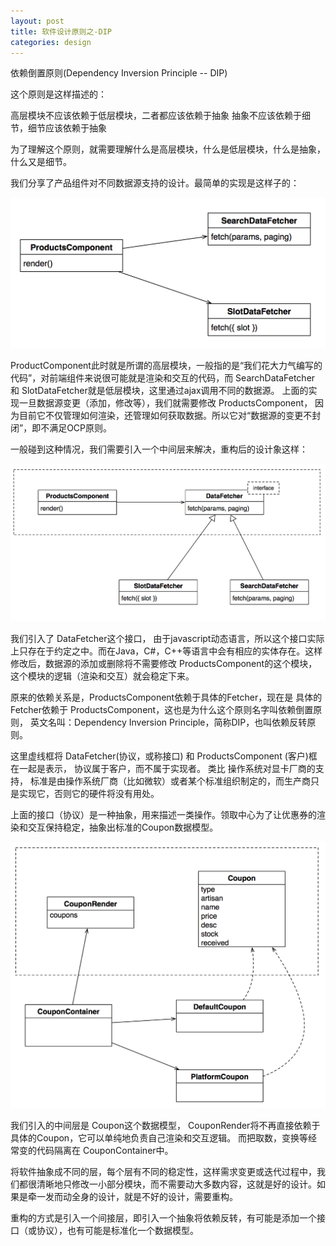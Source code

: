 ```yaml
---
layout: post
title: 软件设计原则之-DIP
categories: design
---
```


依赖倒置原则(Dependency Inversion Principle -- DIP)

这个原则是这样描述的：

高层模块不应该依赖于低层模块，二者都应该依赖于抽象
抽象不应该依赖于细节，细节应该依赖于抽象

为了理解这个原则，就需要理解什么是高层模块，什么是低层模块，什么是抽象，什么又是细节。

我们分享了产品组件对不同数据源支持的设计。最简单的实现是这样子的：


![01](/assets/design/01.png)


ProductComponent此时就是所谓的高层模块，一般指的是“我们花大力气编写的代码”，对前端组件来说很可能就是渲染和交互的代码，而 SearchDataFetcher 和 SlotDataFetcher就是低层模块，这里通过ajax调用不同的数据源。 上面的实现一旦数据源变更（添加，修改等），我们就需要修改 ProductsComponent， 因为目前它不仅管理如何渲染，还管理如何获取数据。所以它对“数据源的变更不封闭”，即不满足OCP原则。

一般碰到这种情况，我们需要引入一个中间层来解决，重构后的设计象这样：


![02](/assets/design/02.png)


我们引入了 DataFetcher这个接口， 由于javascript动态语言，所以这个接口实际上只存在于约定之中。而在Java，C#，C++等语言中会有相应的实体存在。这样修改后，数据源的添加或删除将不需要修改 ProductsComponent的这个模块， 这个模块的逻辑（渲染和交互）就会稳定下来。

原来的依赖关系是，ProductsComponent依赖于具体的Fetcher，现在是 具体的Fetcher依赖于 ProductsComponent，这也是为什么这个原则名字叫依赖倒置原则， 英文名叫：Dependency Inversion Principle，简称DIP，也叫依赖反转原则。

这里虚线框将 DataFetcher(协议，或称接口) 和 ProductsComponent (客户)框在一起是表示， 协议属于客户，而不属于实现者。 类比 操作系统对显卡厂商的支持， 标准是由操作系统厂商（比如微软）或者某个标准组织制定的，而生产商只是实现它，否则它的硬件将没有用处。

上面的接口（协议）是一种抽象，用来描述一类操作。领取中心为了让优惠券的渲染和交互保持稳定，抽象出标准的Coupon数据模型。


![02](/assets/design/03.png)


我们引入的中间层是 Coupon这个数据模型， CouponRender将不再直接依赖于具体的Coupon，它可以单纯地负责自己渲染和交互逻辑。 而把取数，变换等经常变的代码隔离在 CouponContainer中。

将软件抽象成不同的层，每个层有不同的稳定性，这样需求变更或迭代过程中，我们都很清晰地只修改一小部分模块，而不需要动大多数内容，这就是好的设计。如果是牵一发而动全身的设计，就是不好的设计，需要重构。

重构的方式是引入一个间接层，即引入一个抽象将依赖反转，有可能是添加一个接口（或协议），也有可能是标准化一个数据模型。
